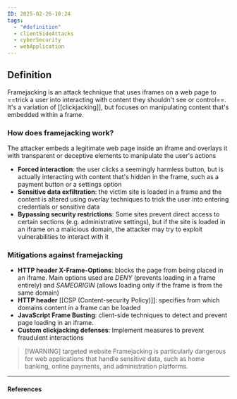 ```yaml
---
ID: 2025-02-26-10:24
tags:
  - "#definition"
  - clientSideAttacks
  - cyberSecurity
  - webApplication
---
```

## Definition

Framejacking is an attack technique that uses iframes on a web page to ==trick a user into interacting with content they shouldn't see or control==. It's a variation of [[clickjacking]], but focuses on manipulating content that's embedded within a frame.

### How does framejacking work?

The attacker embeds a legitimate web page inside an iframe and overlays it with transparent or deceptive elements to manipulate the user's actions

- **Forced interaction**: the user clicks a seemingly harmless button, but is actually interacting with content that's hidden in the frame, such as a payment button or a settings option
- **Sensitive data exfiltration**: the victim site is loaded in a frame and the content is altered using overlay techniques to trick the user into entering credentials or sensitive data
- **Bypassing security restrictions**: Some sites prevent direct access to certain sections (e.g. administrative settings), but if the site is loaded in an iframe on a malicious domain, the attacker may try to exploit vulnerabilities to interact with it

### Mitigations against framejacking

- **HTTP header X-Frame-Options**: blocks the page from being placed in an iframe. Main options used are *DENY* (prevents loading in a frame entirely) and *SAMEORIGIN* (allows loading only if the frame is from the same domain)
- **HTTP header** [[CSP (Content-security Policy)]]: specifies from which domains content in a frame can be loaded
- **JavaScript Frame Busting**: client-side techniques to detect and prevent page loading in an iframe.
- **Custom clickjacking defenses**: Implement measures to prevent fraudulent interactions


> [!WARNING] targeted website
> Framejacking is particularly dangerous for web applications that handle sensitive data, such as home banking, online payments, and administration platforms.


---
#### References
